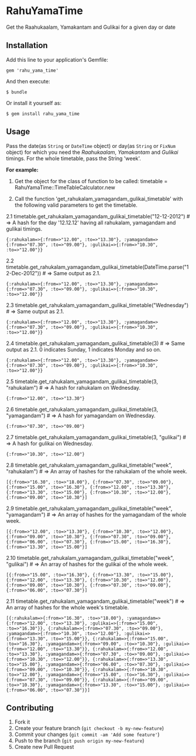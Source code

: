 # RahuYamaTime

Get the Raahukaalam, Yamakantam and Gulikai for a given day or date

## Installation

Add this line to your application's Gemfile:

    gem 'rahu_yama_time'

And then execute:

    $ bundle

Or install it yourself as:

    $ gem install rahu_yama_time

## Usage

Pass the date(as `String` or `DateTime` object) or day(as `String` or `FixNum` object) for which you need the *Raahukaalam*, *Yamakantam* and *Gulikai* timings. For the whole timetable, pass the String 'week'.

**For example:**
1. Get the object for the class of function to be called: timetable = RahuYamaTime::TimeTableCalculator.new

2. Call the function 'get_rahukalam_yamagandam_gulikai_timetable' with the following valid parameters to get the timetable.

2.1 timetable.get_rahukalam_yamagandam_gulikai_timetable("12-12-2012") # => A hash for the day '12.12.12' having all rahukalam, yamagandam and gulikai timings.

    {:rahukalam=>{:from=>"12.00", :to=>"13.30"}, :yamagandam=>{:from=>"07.30", :to=>"09.00"}, :gulikai=>{:from=>"10.30", :to=>"12.00"}}

2.2 timetable.get_rahukalam_yamagandam_gulikai_timetable(DateTime.parse("12-Dec-2012")) # => Same output as 2.1.

    {:rahukalam=>{:from=>"12.00", :to=>"13.30"}, :yamagandam=>{:from=>"07.30", :to=>"09.00"}, :gulikai=>{:from=>"10.30", :to=>"12.00"}}

2.3 timetable.get_rahukalam_yamagandam_gulikai_timetable("Wednesday") # => Same output as 2.1.

    {:rahukalam=>{:from=>"12.00", :to=>"13.30"}, :yamagandam=>{:from=>"07.30", :to=>"09.00"}, :gulikai=>{:from=>"10.30", :to=>"12.00"}}

2.4 timetable.get_rahukalam_yamagandam_gulikai_timetable(3) # => Same output as 2.1. 0 indicates Sunday, 1 indicates Monday and so on.

    {:rahukalam=>{:from=>"12.00", :to=>"13.30"}, :yamagandam=>{:from=>"07.30", :to=>"09.00"}, :gulikai=>{:from=>"10.30", :to=>"12.00"}}

2.5 timetable.get_rahukalam_yamagandam_gulikai_timetable(3, "rahukalam") # => A hash for rahukalam on Wednesday.

    {:from=>"12.00", :to=>"13.30"}

2.6 timetable.get_rahukalam_yamagandam_gulikai_timetable(3, "yamagandam") # => A hash for yamagandam on Wednesday.

    {:from=>"07.30", :to=>"09.00"}

2.7 timetable.get_rahukalam_yamagandam_gulikai_timetable(3, "gulikai") # => A hash for gulikai on Wednesday.

    {:from=>"10.30", :to=>"12.00"}

2.8 timetable.get_rahukalam_yamagandam_gulikai_timetable("week", "rahukalam") # => An array of hashes for the rahukalam of the whole week.

    [{:from=>"16.30", :to=>"18.00"}, {:from=>"07.30", :to=>"09.00"}, {:from=>"15.00", :to=>"16.30"}, {:from=>"12.00", :to=>"13.30"}, {:from=>"13.30", :to=>"15.00"}, {:from=>"10.30", :to=>"12.00"}, {:from=>"09.00", :to=>"10.30"}]

2.9 timetable.get_rahukalam_yamagandam_gulikai_timetable("week", "yamagandam") # => An array of hashes for the yamagandam of the whole week.

    [{:from=>"12.00", :to=>"13.30"}, {:from=>"10.30", :to=>"12.00"}, {:from=>"09.00", :to=>"10.30"}, {:from=>"07.30", :to=>"09.00"}, {:from=>"06.00", :to=>"07.30"}, {:from=>"15.00", :to=>"16.30"}, {:from=>"13.30", :to=>"15.00"}]

2.10 timetable.get_rahukalam_yamagandam_gulikai_timetable("week", "gulikai") # => An array of hashes for the gulikai of the whole week.

    [{:from=>"15.00", :to=>"16.30"}, {:from=>"13.30", :to=>"15.00"}, {:from=>"12.00", :to=>"13.30"}, {:from=>"10.30", :to=>"12.00"}, {:from=>"09.00", :to=>"10.30"}, {:from=>"07.30", :to=>"09.00"}, {:from=>"06.00", :to=>"07.30"}]

2.11 timetable.get_rahukalam_yamagandam_gulikai_timetable("week") # => An array of hashes for the whole week's timetable.

    [{:rahukalam=>{:from=>"16.30", :to=>"18.00"}, :yamagandam=>{:from=>"12.00", :to=>"13.30"}, :gulikai=>{:from=>"15.00", :to=>"16.30"}}, {:rahukalam=>{:from=>"07.30", :to=>"09.00"}, :yamagandam=>{:from=>"10.30", :to=>"12.00"}, :gulikai=>{:from=>"13.30", :to=>"15.00"}}, {:rahukalam=>{:from=>"15.00", :to=>"16.30"}, :yamagandam=>{:from=>"09.00", :to=>"10.30"}, :gulikai=>{:from=>"12.00", :to=>"13.30"}}, {:rahukalam=>{:from=>"12.00", :to=>"13.30"}, :yamagandam=>{:from=>"07.30", :to=>"09.00"}, :gulikai=>{:from=>"10.30", :to=>"12.00"}}, {:rahukalam=>{:from=>"13.30", :to=>"15.00"}, :yamagandam=>{:from=>"06.00", :to=>"07.30"}, :gulikai=>{:from=>"09.00", :to=>"10.30"}}, {:rahukalam=>{:from=>"10.30", :to=>"12.00"}, :yamagandam=>{:from=>"15.00", :to=>"16.30"}, :gulikai=>{:from=>"07.30", :to=>"09.00"}}, {:rahukalam=>{:from=>"09.00", :to=>"10.30"}, :yamagandam=>{:from=>"13.30", :to=>"15.00"}, :gulikai=>{:from=>"06.00", :to=>"07.30"}}]

## Contributing

1. Fork it
2. Create your feature branch (`git checkout -b my-new-feature`)
3. Commit your changes (`git commit -am 'Add some feature'`)
4. Push to the branch (`git push origin my-new-feature`)
5. Create new Pull Request
